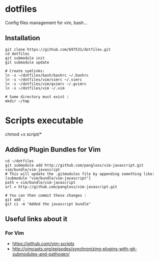 # dotfiles

Config files management for vim, bash...


## Installation ##

	git clone https://github.com/b97531/dotfiles.git
	cd dotfiles
	git submodule init
	git submodule update

	# Create symlinks:
	ln -s ~/dotfiles/bash/bashrc ~/.bashrc
	ln -s ~/dotfiles/vim/vimrc ~/.vimrc
	ln -s ~/dotfiles/vim/gvimrc ~/.gvimrc
	ln -s ~/dotfiles/vim ~/.vim

	# Some directory must exist :
	mkdir ~/tmp
  
  # Scripts executable
  chmod +x script/*
  

## Adding Plugin Bundles for Vim ##

	cd ~/dotfiles
	git submodule add http://github.com/pangloss/vim-javascript.git vim/bundle/vim-javascript
	# This will update the .gitmodules file by appending something like:
	[submodule "vim/bundle/vim-javascript"]
	path = vim/bundle/vim-javascript
	url = http://github.com/pangloss/vim-javascript.git

	# You can then commit these changes :
	git add .
	git ci -m "Added the javascript bundle"


## Useful links about it ##

### For Vim ###

- https://github.com/vim-scripts
- http://vimcasts.org/episodes/synchronizing-plugins-with-git-submodules-and-pathogen/


